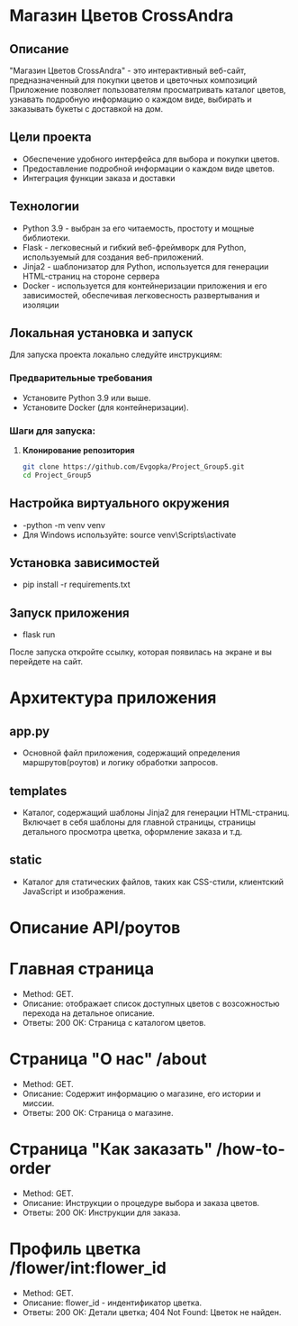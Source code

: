# Магазин Цветов CrossAndra

## Описание

"Магазин Цветов CrossAndra" - это интерактивный веб-сайт, предназначенный для покупки цветов и цветочных композиций
Приложение позволяет пользователям просматривать каталог цветов, узнавать подробную информацию о каждом виде, выбирать
и заказывать букеты с доставкой на дом.

## Цели проекта

- Обеспечение удобного интерфейса для выбора и покупки цветов.
- Предоставление подробной информации о каждом виде цветов.
- Интеграция функции заказа и доставки

## Технологии

- Python 3.9 - выбран за его читаемость, простоту и мощные библиотеки.
- Flask - легковесный и гибкий веб-фреймворк для Python, используемый для создания веб-приложений.
- Jinja2 - шаблонизатор для Python, используется для генерации HTML-страниц на стороне сервера
- Docker - используется для контейнеризации приложения и его зависимостей, обеспечивая легковесность развертывания и изоляции

## Локальная установка и запуск

Для запуска проекта локально следуйте инструкциям:

### Предварительные требования

- Установите Python 3.9 или выше.
- Установите Docker (для контейнеризации).

### Шаги для запуска:

1. **Клонирование репозитория**

   ```bash
   git clone https://github.com/Evgopka/Project_Group5.git
   cd Project_Group5

## Настройка виртуального окружения

- -python -m venv venv
- Для Windows используйте: source venv\Scripts\activate

## Установка зависимостей

- pip install -r requirements.txt

## Запуск приложения

- flask run

После запуска откройте ссылку, которая появилась на экране и вы перейдете на сайт.

  # Архитектура приложения

## app.py

- Основной файл приложения, содержащий определения маршрутов(роутов) и логику обработки запросов.

## templates

- Каталог, содержащий шаблоны Jinja2 для генерации HTML-страниц. Включает в себя шаблоны для главной страницы,
страницы детального просмотра цветка, оформление заказа и т.д.

## static

- Каталог для статических файлов, таких  как CSS-стили, клиентский JavaScript и изображения.

 # Описание API/роутов

# Главная страница

- Method: GET.
- Описание: отображает список доступных цветов с возсожностью перехода на детальное описание.
- Ответы: 200 ОК: Страница с каталогом цветов.

# Страница "О нас" /about

- Method: GET.
- Описание: Содержит информацию о магазине, его истории и миссии.
- Ответы: 200 ОК: Страница о магазине.

# Страница "Как заказать" /how-to-order

- Method: GET.
- Описание: Инструкции о процедуре выбора и заказа цветов.
- Ответы: 200 ОК: Инструкции для заказа.

# Профиль цветка /flower/int:flower_id
 
- Method: GET.
- Описание: flower_id - индентификатор цветка.
- Ответы: 200 ОК: Детали цветка; 404 Not Found: Цветок не найден.

